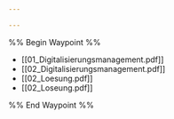 ```yaml
---

---
```

%% Begin Waypoint %%
- [[01_Digitalisierungsmanagement.pdf]]
- [[02_Digitalisierungsmanagement.pdf]]
- [[02_Loesung.pdf]]
- [[02_Loseung.pdf]]

%% End Waypoint %%